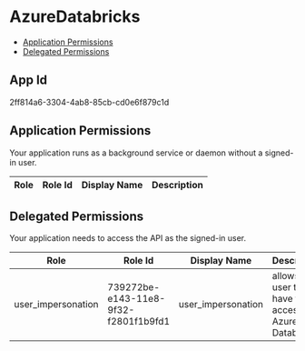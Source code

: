 # AzureDatabricks
- [Application Permissions](#application-permissions)
- [Delegated Permissions](#delegated-permissions)

## App Id
2ff814a6-3304-4ab8-85cb-cd0e6f879c1d

## Application Permissions
Your application runs as a background service or daemon without a signed-in user.

| Role | Role Id | Display Name | Description |
|---|---|---|---|

## Delegated Permissions
Your application needs to access the API as the signed-in user. 

| Role | Role Id | Display Name | Description |
|---|---|---|---|
| user_impersonation | 739272be-e143-11e8-9f32-f2801f1b9fd1 | user_impersonation | allows the user to have full access to Azure Databricks |

